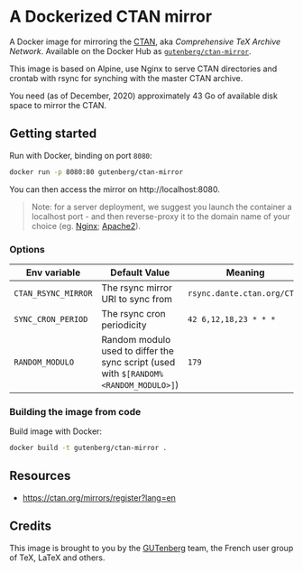 # A Dockerized CTAN mirror

A Docker image for mirroring the [CTAN](https://ctan.org), aka _Comprehensive TeX Archive Network_. Available on the Docker Hub as [`gutenberg/ctan-mirror`](https://hub.docker.com/r/gutenberg/ctan-mirror).

This image is based on Alpine, use Nginx to serve CTAN directories and crontab with rsync for synching with the master CTAN archive.

You need (as of December, 2020) approximately 43 Go of available disk space to mirror the CTAN.

## Getting started

Run with Docker, binding on port `8080`:

```sh
docker run -p 8080:80 gutenberg/ctan-mirror
```

You can then access the mirror on http://localhost:8080.

> Note: for a server deployment, we suggest you launch the container a localhost port - and then reverse-proxy it to the domain name of your choice (eg. [Nginx](https://docs.nginx.com/nginx/admin-guide/web-server/reverse-proxy/); [Apache2](https://httpd.apache.org/docs/2.4/howto/reverse_proxy.html)).

### Options


| Env variable   |   Default Value  |  Meaning |
|----------|-------------|------|
| `CTAN_RSYNC_MIRROR` |  The rsync mirror URI to sync from | `rsync.dante.ctan.org/CTAN` |
| `SYNC_CRON_PERIOD` | The rsync cron periodicity | `42 6,12,18,23 * * *` |
| `RANDOM_MODULO` | Random modulo used to differ the sync script (used with `$[RANDOM%<RANDOM_MODULO>]`) | `179` |

### Building the image from code

Build image with Docker:

```sh
docker build -t gutenberg/ctan-mirror .
```

## Resources

* https://ctan.org/mirrors/register?lang=en

## Credits

This image is brought to you by the [GUTenberg](https://www.gutenberg.eu.org/) team, the French user group of TeX, LaTeX and others.